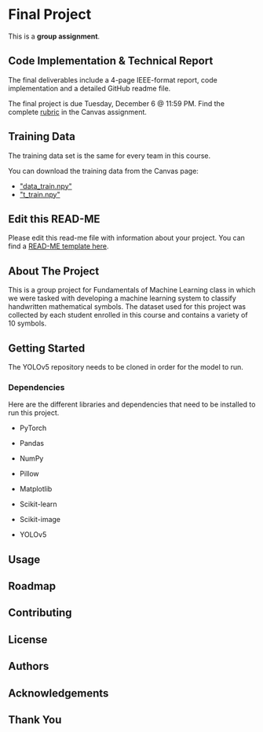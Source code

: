 # Final Project

This is a **group assignment**.

## Code Implementation & Technical Report

The final deliverables include a 4-page IEEE-format report, code implementation and a detailed GitHub readme file.

The final project is due Tuesday, December 6 @ 11:59 PM. Find the complete [rubric](https://ufl.instructure.com/courses/455013/assignments/5244219) in the Canvas assignment.

## Training Data

The training data set is the same for every team in this course.

You can download the training data from the Canvas page:

* ["data_train.npy"](https://ufl.instructure.com/files/72247539/download?download_frd=1)
* ["t_train.npy"](https://ufl.instructure.com/files/72245951/download?download_frd=1)

## Edit this READ-ME

Please edit this read-me file with information about your project. You can find a [READ-ME template here](https://github.com/catiaspsilva/README-template).

## About The Project

This is a group project for Fundamentals of Machine Learning class in which we were tasked with developing a machine learning system to classify handwritten mathematical symbols. The dataset used for this project was collected by each student enrolled in this course and contains a variety of 10 symbols. 

## Getting Started

The YOLOv5 repository needs to be cloned in order for the model to run. 

### Dependencies
Here are the different libraries and dependencies that need to be installed to run this project. 
- PyTorch
- Pandas
- NumPy
- Pillow
- Matplotlib
- Scikit-learn
- Scikit-image

- YOLOv5

## Usage

## Roadmap

## Contributing

## License

## Authors

## Acknowledgements

## Thank You
